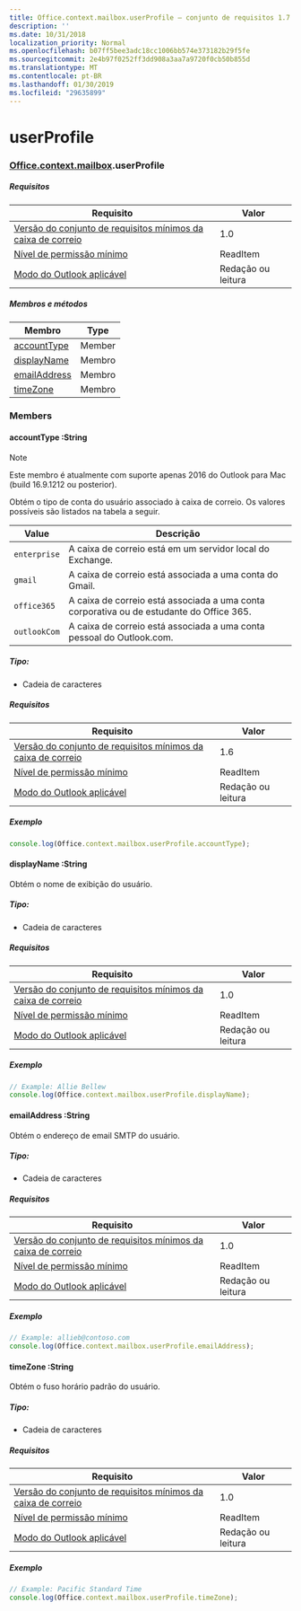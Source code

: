 ```yaml
---
title: Office.context.mailbox.userProfile – conjunto de requisitos 1.7
description: ''
ms.date: 10/31/2018
localization_priority: Normal
ms.openlocfilehash: b07ff5bee3adc18cc1006bb574e373182b29f5fe
ms.sourcegitcommit: 2e4b97f0252ff3dd908a3aa7a9720f0cb50b855d
ms.translationtype: MT
ms.contentlocale: pt-BR
ms.lasthandoff: 01/30/2019
ms.locfileid: "29635899"
---
```

# <a name="userprofile"></a>userProfile

### <a name="officeofficemdcontextofficecontextmdmailboxofficecontextmailboxmduserprofile"></a>[Office](Office.md)[.context](Office.context.md)[.mailbox](Office.context.mailbox.md).userProfile

##### <a name="requirements"></a>Requisitos

|Requisito| Valor|
|---|---|
|[Versão do conjunto de requisitos mínimos da caixa de correio](/office/dev/add-ins/reference/requirement-sets/outlook-api-requirement-sets)| 1.0|
|[Nível de permissão mínimo](https://docs.microsoft.com/outlook/add-ins/understanding-outlook-add-in-permissions)| ReadItem|
|[Modo do Outlook aplicável](https://docs.microsoft.com/outlook/add-ins/#extension-points)| Redação ou leitura|

##### <a name="members-and-methods"></a>Membros e métodos

| Membro | Type |
|--------|------|
| [accountType](#accounttype-string) | Member |
| [displayName](#displayname-string) | Membro |
| [emailAddress](#emailaddress-string) | Membro |
| [timeZone](#timezone-string) | Membro |

### <a name="members"></a>Members

####  <a name="accounttype-string"></a>accountType :String

> [!NOTE]
> Este membro é atualmente com suporte apenas 2016 do Outlook para Mac (build 16.9.1212 ou posterior).

Obtém o tipo de conta do usuário associado à caixa de correio. Os valores possíveis são listados na tabela a seguir.

| Value | Descrição |
|-------|-------------|
| `enterprise` | A caixa de correio está em um servidor local do Exchange. |
| `gmail` | A caixa de correio está associada a uma conta do Gmail. |
| `office365` | A caixa de correio está associada a uma conta corporativa ou de estudante do Office 365. |
| `outlookCom` | A caixa de correio está associada a uma conta pessoal do Outlook.com. |

##### <a name="type"></a>Tipo:

*   Cadeia de caracteres

##### <a name="requirements"></a>Requisitos

|Requisito| Valor|
|---|---|
|[Versão do conjunto de requisitos mínimos da caixa de correio](/office/dev/add-ins/reference/requirement-sets/outlook-api-requirement-sets)| 1.6 |
|[Nível de permissão mínimo](https://docs.microsoft.com/outlook/add-ins/understanding-outlook-add-in-permissions)| ReadItem|
|[Modo do Outlook aplicável](https://docs.microsoft.com/outlook/add-ins/#extension-points)| Redação ou leitura|

##### <a name="example"></a>Exemplo

```js
console.log(Office.context.mailbox.userProfile.accountType);
```

####  <a name="displayname-string"></a>displayName :String

Obtém o nome de exibição do usuário.

##### <a name="type"></a>Tipo:

*   Cadeia de caracteres

##### <a name="requirements"></a>Requisitos

|Requisito| Valor|
|---|---|
|[Versão do conjunto de requisitos mínimos da caixa de correio](/office/dev/add-ins/reference/requirement-sets/outlook-api-requirement-sets)| 1.0|
|[Nível de permissão mínimo](https://docs.microsoft.com/outlook/add-ins/understanding-outlook-add-in-permissions)| ReadItem|
|[Modo do Outlook aplicável](https://docs.microsoft.com/outlook/add-ins/#extension-points)| Redação ou leitura|

##### <a name="example"></a>Exemplo

```js
// Example: Allie Bellew
console.log(Office.context.mailbox.userProfile.displayName);
```

####  <a name="emailaddress-string"></a>emailAddress :String

Obtém o endereço de email SMTP do usuário.

##### <a name="type"></a>Tipo:

*   Cadeia de caracteres

##### <a name="requirements"></a>Requisitos

|Requisito| Valor|
|---|---|
|[Versão do conjunto de requisitos mínimos da caixa de correio](/office/dev/add-ins/reference/requirement-sets/outlook-api-requirement-sets)| 1.0|
|[Nível de permissão mínimo](https://docs.microsoft.com/outlook/add-ins/understanding-outlook-add-in-permissions)| ReadItem|
|[Modo do Outlook aplicável](https://docs.microsoft.com/outlook/add-ins/#extension-points)| Redação ou leitura|

##### <a name="example"></a>Exemplo

```js
// Example: allieb@contoso.com
console.log(Office.context.mailbox.userProfile.emailAddress);
```

####  <a name="timezone-string"></a>timeZone :String

Obtém o fuso horário padrão do usuário.

##### <a name="type"></a>Tipo:

*   Cadeia de caracteres

##### <a name="requirements"></a>Requisitos

|Requisito| Valor|
|---|---|
|[Versão do conjunto de requisitos mínimos da caixa de correio](/office/dev/add-ins/reference/requirement-sets/outlook-api-requirement-sets)| 1.0|
|[Nível de permissão mínimo](https://docs.microsoft.com/outlook/add-ins/understanding-outlook-add-in-permissions)| ReadItem|
|[Modo do Outlook aplicável](https://docs.microsoft.com/outlook/add-ins/#extension-points)| Redação ou leitura|

##### <a name="example"></a>Exemplo

```js
// Example: Pacific Standard Time
console.log(Office.context.mailbox.userProfile.timeZone);
```
